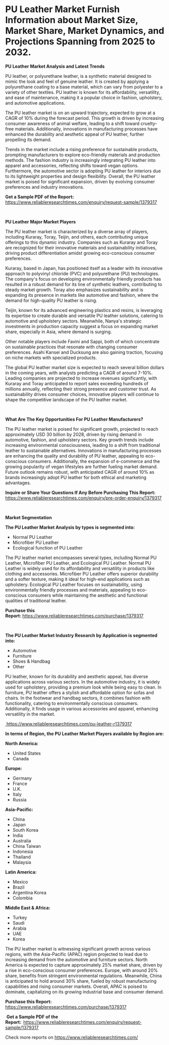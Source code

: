 <p><h1>PU Leather Market Furnish Information about Market Size, Market Share, Market Dynamics, and Projections Spanning from 2025 to 2032.</h1></p><p><strong>PU Leather Market Analysis and Latest Trends</strong></p>
<p><p>PU leather, or polyurethane leather, is a synthetic material designed to mimic the look and feel of genuine leather. It is created by applying a polyurethane coating to a base material, which can vary from polyester to a variety of other textiles. PU leather is known for its affordability, versatility, and ease of maintenance, making it a popular choice in fashion, upholstery, and automotive applications.</p><p>The PU leather market is on an upward trajectory, expected to grow at a CAGR of 10% during the forecast period. This growth is driven by increasing consumer awareness of animal welfare, leading to a shift toward cruelty-free materials. Additionally, innovations in manufacturing processes have enhanced the durability and aesthetic appeal of PU leather, further propelling its demand.</p><p>Trends in the market include a rising preference for sustainable products, prompting manufacturers to explore eco-friendly materials and production methods. The fashion industry is increasingly integrating PU leather into apparel and accessories, reflecting shifts toward vegan options. Furthermore, the automotive sector is adopting PU leather for interiors due to its lightweight properties and design flexibility. Overall, the PU leather market is poised for significant expansion, driven by evolving consumer preferences and industry innovations.</p></p>
<p><strong>Get a Sample PDF of the Report:&nbsp;</strong> <a href="https://www.reliableresearchtimes.com/enquiry/request-sample/1379317?utm_campaign=2997&utm_medium=2&utm_source=Github&utm_content=ia&utm_term=31032025&utm_id=pu-leather">https://www.reliableresearchtimes.com/enquiry/request-sample/1379317</a></p>
<p>&nbsp;</p>
<p><strong>PU Leather Major Market Players</strong></p>
<p><p>The PU leather market is characterized by a diverse array of players, including Kuraray, Toray, Teijin, and others, each contributing unique offerings to this dynamic industry. Companies such as Kuraray and Toray are recognized for their innovative materials and sustainability initiatives, driving product differentiation amidst growing eco-conscious consumer preferences.</p><p>Kuraray, based in Japan, has positioned itself as a leader with its innovative approach to polyvinyl chloride (PVC) and polyurethane (PU) technologies. The company's focus on developing environmentally friendly products has resulted in a robust demand for its line of synthetic leathers, contributing to steady market growth. Toray also emphasizes sustainability and is expanding its presence in markets like automotive and fashion, where the demand for high-quality PU leather is rising.</p><p>Teijin, known for its advanced engineering plastics and resins, is leveraging its expertise to create durable and versatile PU leather solutions, catering to automotive and upholstery sectors. Meanwhile, Nanya's strategic investments in production capacity suggest a focus on expanding market share, especially in Asia, where demand is surging.</p><p>Other notable players include Favini and Sappi, both of which concentrate on sustainable practices that resonate with changing consumer preferences. Asahi Kansei and Ducksung are also gaining traction, focusing on niche markets with specialized products.</p><p>The global PU leather market size is expected to reach several billion dollars in the coming years, with analysts predicting a CAGR of around 7-10%. Leading companies are projected to increase revenues significantly, with Kuraray and Toray anticipated to report sales exceeding hundreds of millions annually, reflecting their strong presence and customer trust. As sustainability drives consumer choices, innovative players will continue to shape the competitive landscape of the PU leather market.</p></p>
<p>&nbsp;</p>
<p><strong>What Are The Key Opportunities For PU Leather Manufacturers?</strong></p>
<p><p>The PU leather market is poised for significant growth, projected to reach approximately USD 30 billion by 2028, driven by rising demand in automotive, fashion, and upholstery sectors. Key growth trends include increasing environmental consciousness, leading to a shift from traditional leather to sustainable alternatives. Innovations in manufacturing processes are enhancing the quality and durability of PU leather, appealing to eco-conscious consumers. Additionally, the expansion of e-commerce and the growing popularity of vegan lifestyles are further fueling market demand. Future outlook remains robust, with anticipated CAGR of around 10% as brands increasingly adopt PU leather for both ethical and marketing advantages.</p></p>
<p><strong>Inquire or Share Your Questions If Any Before Purchasing This Report:</strong> <a href="https://www.reliableresearchtimes.com/enquiry/pre-order-enquiry/1379317?utm_campaign=2997&utm_medium=2&utm_source=Github&utm_content=ia&utm_term=31032025&utm_id=pu-leather">https://www.reliableresearchtimes.com/enquiry/pre-order-enquiry/1379317</a></p>
<p>&nbsp;</p>
<p><strong>Market Segmentation</strong></p>
<p><strong>The PU Leather Market Analysis by types is segmented into:</strong></p>
<p><ul><li>Normal PU Leather</li><li>Microfiber PU Leather</li><li>Ecological function of PU Leather</li></ul></p>
<p><p>The PU leather market encompasses several types, including Normal PU Leather, Microfiber PU Leather, and Ecological PU Leather. Normal PU Leather is widely used for its affordability and versatility in products like clothing and accessories. Microfiber PU Leather offers superior durability and a softer texture, making it ideal for high-end applications such as upholstery. Ecological PU Leather focuses on sustainability, using environmentally friendly processes and materials, appealing to eco-conscious consumers while maintaining the aesthetic and functional qualities of traditional leather.</p></p>
<p><strong>Purchase this Report:&nbsp;</strong><a href="https://www.reliableresearchtimes.com/purchase/1379317?utm_campaign=2997&utm_medium=2&utm_source=Github&utm_content=ia&utm_term=31032025&utm_id=pu-leather">https://www.reliableresearchtimes.com/purchase/1379317</a></p>
<p>&nbsp;</p>
<p><strong>The PU Leather Market Industry Research by Application is segmented into:</strong></p>
<p><ul><li>Automotive</li><li>Furniture</li><li>Shoes & Handbag</li><li>Other</li></ul></p>
<p><p>PU leather, known for its durability and aesthetic appeal, has diverse applications across various sectors. In the automotive industry, it is widely used for upholstery, providing a premium look while being easy to clean. In furniture, PU leather offers a stylish and affordable option for sofas and chairs. In the footwear and handbag sectors, it combines fashion with functionality, catering to environmentally conscious consumers. Additionally, it finds usage in various accessories and apparel, enhancing versatility in the market.</p></p>
<p><a href="https://www.reliableresearchtimes.com/pu-leather-r1379317?utm_campaign=2997&utm_medium=2&utm_source=Github&utm_content=ia&utm_term=31032025&utm_id=pu-leather">&nbsp;https://www.reliableresearchtimes.com/pu-leather-r1379317</a></p>
<p><strong>In terms of Region, the PU Leather Market Players available by Region are:</strong></p>
<p>
    <p> <strong> North America: </strong>
        <ul>
            <li>United States</li>
            <li>Canada</li>
        </ul>
        </p> 
    <p> <strong> Europe: </strong>
        <ul>
            <li>Germany</li>
            <li>France</li>
            <li>U.K.</li>
            <li>Italy</li>
            <li>Russia</li>
        </ul>
        </p> 
    <p> <strong> Asia-Pacific: </strong>
        <ul>
            <li>China</li>
            <li>Japan</li>
            <li>South Korea</li>
            <li>India</li>
            <li>Australia</li>
            <li>China Taiwan</li>
            <li>Indonesia</li>
            <li>Thailand</li>
            <li>Malaysia</li>
        </ul>
        </p> 
    <p> <strong> Latin America: </strong>
        <ul>
            <li>Mexico</li>
            <li>Brazil</li>
            <li>Argentina Korea</li>
            <li>Colombia</li>
        </ul>
        </p> 
    <p> <strong> Middle East & Africa: </strong>
        <ul>
            <li>Turkey</li>
            <li>Saudi</li>
            <li>Arabia</li>
            <li>UAE</li>
            <li>Korea</li>
        </ul>
    </p>
    </p>
<p><p>The PU leather market is witnessing significant growth across various regions, with the Asia-Pacific (APAC) region projected to lead due to increasing demand from the automotive and furniture sectors. North America is expected to capture approximately 25% market share, driven by a rise in eco-conscious consumer preferences. Europe, with around 20% share, benefits from stringent environmental regulations. Meanwhile, China is anticipated to hold around 30% share, fueled by robust manufacturing capabilities and rising consumer markets. Overall, APAC is poised to dominate, capitalizing on its growing industrial base and consumer demand.</p></p>
<p><strong>Purchase this Report: </strong><a href="https://www.reliableresearchtimes.com/purchase/1379317?utm_campaign=2997&utm_medium=2&utm_source=Github&utm_content=ia&utm_term=31032025&utm_id=pu-leather">https://www.reliableresearchtimes.com/purchase/1379317</a></p>
<p>&nbsp;<strong>Get a Sample PDF of the Report:&nbsp;&nbsp;</strong><a href="https://www.reliableresearchtimes.com/enquiry/request-sample/1379317?utm_campaign=2997&utm_medium=2&utm_source=Github&utm_content=ia&utm_term=31032025&utm_id=pu-leather">https://www.reliableresearchtimes.com/enquiry/request-sample/1379317</a></p>
<p><strong></strong></p>
<p>Check more reports on <a href="https://www.reliableresearchtimes.com/?utm_campaign=2997&utm_medium=2&utm_source=Github&utm_content=ia&utm_term=31032025&utm_id=pu-leather">https://www.reliableresearchtimes.com/</a></p>
